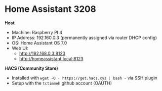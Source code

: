 # Home Assistant 3208

**Host**
- Machine: Raspberry PI 4
- IP Address: 192.160.0.3 (permanently assigned via router DHCP config)
- OS: Home Assistant OS 7.0
- Web UI:
  - http://192.168.0.3:8123
  - http://homeassistant.local:8123

**HACS (Community Store)**
- Installed with `wget -O - https://get.hacs.xyz | bash -` via SSH plugin
- Setup with the `tctimmeh` github account (OAUTH)
